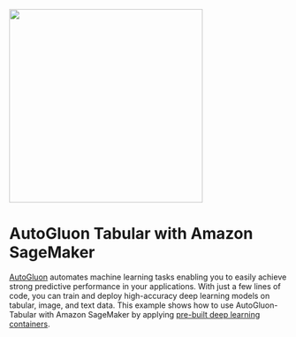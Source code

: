 <img src="https://user-images.githubusercontent.com/16392542/77208906-224aa500-6aba-11ea-96bd-e81806074030.png" width="350">

# AutoGluon Tabular with Amazon SageMaker

[AutoGluon](https://github.com/awslabs/autogluon) automates machine learning tasks enabling you to easily achieve strong predictive performance in your applications. With just a few lines of code, you can train and deploy high-accuracy deep learning models on tabular, image, and text data.
This example shows how to use AutoGluon-Tabular with Amazon SageMaker by applying [pre-built deep learning containers](https://github.com/aws/deep-learning-containers/blob/master/available_images.md#autogluon-training-containers).